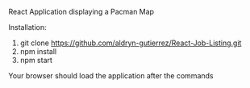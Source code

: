 React Application displaying a Pacman Map

Installation:

1. git clone https://github.com/aldryn-gutierrez/React-Job-Listing.git
2. npm install
3. npm start

Your browser should load the application after the commands
